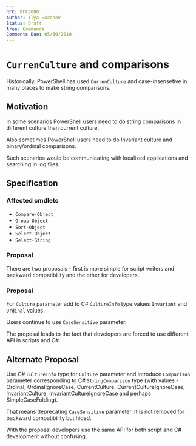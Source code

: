 ```yaml
---
RFC: RFC0000
Author: Ilya Sazonov
Status: Draft
Area: Commands
Comments Due: 05/30/2019
---
```


# `CurrenCulture` and comparisons

Historically, PowerShell has used `CurrenCulture` and case-insensetive in many places to make string comparisons.

## Motivation

In some scenarios PowerShell users need to do string comparisons in different culture than current culture.

Also sometimes PowerShell users need to do Invariant culture and binary/ordinal comparisons.

Such scenarios would be communicating with localized applications and searching in log files.

## Specification

### Affected cmdlets

- `Compare-Object`
- `Group-Object`
- `Sort-Object`
- `Select-Object`
- `Select-String`

### Proposal

There are two proposals - first is more simple for script writers and backward compatibility and the other for developers.

### Proposal

For `Culture` parameter add to C# `CultureInfo` type values `Invariant` and `Ordinal` values.

Users continue to use `CaseSensitive` parameter.

The proposal leads to the fact that developers are forced to use different API in scripts and C#.

## Alternate Proposal

Use C# `CultureInfo` type for `Culture` parameter and introduce `Comparison` parameter corresponding to C# `StringComparison` type
(with values - Ordinal, OrdinalIgnoreCase, CurrentCulture, CurrentCultureIgnoreCase, InvariantCulture, InvariantCultureIgnoreCase and perhaps SimpleCaseFolding).

That means deprecating `CaseSensitive` parameter. It is not removed for backward compatibility but hided.

With the proposal developers use the same API for both script and C# development without confusing.
